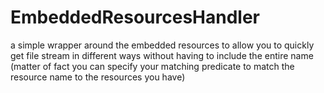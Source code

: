 # EmbeddedResourcesHandler

a simple wrapper around the embedded resources to allow you to quickly get file stream in different ways without having to include the entire name (matter of fact you can specify your matching predicate to match the resource name to the resources you have)
